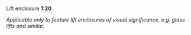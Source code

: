<span class="caps">Lift enclosure **1:20**</span>

_Applicable only to feature lift enclosures of visual significance, e.g. glass lifts and similar._
